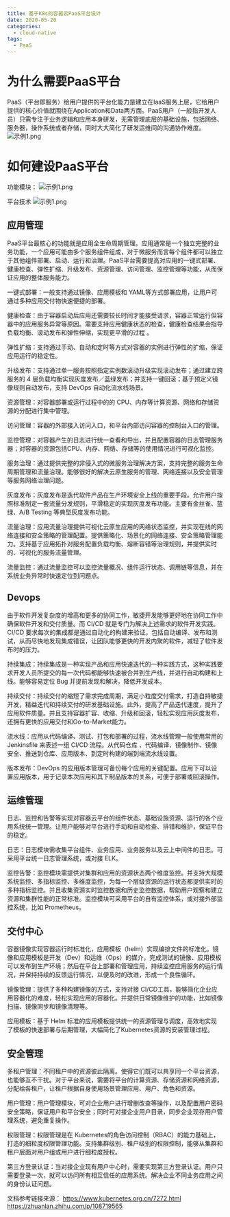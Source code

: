 ```yaml
---
title: 基于K8s的容器云PaaS平台设计
date: 2020-05-20
categories:
  - cloud-native
tags:
  - PaaS
---
```

# 为什么需要PaaS平台

PaaS（平台即服务）给用户提供的平台化能力是建立在IaaS服务上层，它给用户提供的核心价值就围绕在Application和Data两方面。PaaS用户（一般指开发人员）只需专注于业务逻辑和应用本身研发，无需管理底层的基础设施，包括网络、服务器，操作系统或者存储，同时大大简化了研发运维间的沟通协作难度。
![示例1.png](https://github.com/liaoxiaobo/liaoxiaobo.github.io/blob/master/img/paas/paas1.jpg?raw=true)

# 如何建设PaaS平台

功能模块：
![示例1.png](https://github.com/liaoxiaobo/liaoxiaobo.github.io/blob/master/img/paas/paas3.jpg?raw=true)

平台技术
![示例1.png](https://github.com/liaoxiaobo/liaoxiaobo.github.io/blob/master/img/paas/paas4.jpg?raw=true)

## 应用管理

PaaS平台最核心的功能就是应用全生命周期管理。应用通常是一个独立完整的业务功能，一个应用可能由多个服务组件组成，对于微服务而言每个组件都可以独立于其他组件部署、启动、运行和治理。PaaS平台需要提高对应用的一键式部署、健康检查、弹性扩缩、升级发布、资源管理、访问管理、监控管理等功能，从而保证应用的整体服务能力。

一键式部署：一般支持通过镜像、应用模板和 YAML等方式部署应用，让用户可通过多种应用交付物快速便捷的部署。

健康检查：由于容器启动后应用还需要较长时间才能接受请求，容器正常运行但容器中的应用服务异常等原因。需要支持应用健康状态的检查，健康检查结果会指导负载均衡、滚动发布和弹性伸缩，实现更平滑的过程 。

弹性扩缩：支持通过手动、自动和定时等方式对容器的实例进行弹性的扩缩，保证应用运行的稳定性。

升级发布：支持通过单一服务按照指定实例数滚动升级实现滚动发布；通过建立跨服务的 4 层负载均衡实现灰度发布／蓝绿发布；并支持一键回滚；基于预定义镜像规则自动发布，支持 DevOps 自动化流水线场景。

资源管理：对容器部署或运行过程中的的 CPU、内存等计算资源、网络和存储资源的分配进行集中管理。

访问管理：容器的外部接入访问入口，和平台内部访问容器的控制台入口的管理。

监控管理：对容器产生的日志进行统一查看和导出，并且配置容器的日志管理服务器；对容器的资源包括CPU、内存、网络、存储等的使用情况进行可视化监控。

服务治理：通过提供完整的非侵入式的微服务治理解决方案，支持完整的服务生命周期管理和流量治理。能够很好的解决云原生服务的管理、网络连接以及安全管理等服务网络治理问题。

灰度发布：灰度发布是迭代软件产品在生产环境安全上线的重要手段。允许用户按照标准制定一套流量分发规则，平滑稳定的实现灰度发布功能。主要有金丝雀、蓝绿、A/B Testing 等典型灰度发布功能。

流量治理：应用流量治理提供可视化云原生应用的网络状态监控，并实现在线的网络连接和安全策略的管理配置。提供策略化、场景化的网络连接、安全策略管理能力。支持基于应用拓扑对服务配置负载均衡、熔断容错等治理规则，并提供实时的、可视化的服务流量管理。

流量监控：通过流量监控可以监控流量概况、组件运行状态、调用链等信息，并在系统业务异常时快速定位到问题点。

## Devops

由于软件开发复杂度的增高和更多的协同工作，敏捷开发能够更好地在协同工作中确保软件开发和交付质量。而 CI/CD 就是专门为解决上述需求的软件开发实践。CI/CD 要求每次的集成都是通过自动化的构建来验证，包括自动编译、发布和测试，从而尽快地发现集成错误，让团队能够更快的开发内聚的软件，减轻了软件发布时的压力。

持续集成：持续集成是一种实现产品和应用快速迭代的一种实践方式，这种实践要求开发人员所提交的每一次代码都能够快速被合并到生产线，并进行自动构建和上线。能够容易定位 Bug 并提前发现和解决，降低开发成本。

持续交付：持续交付的缩短了需求完成周期，满足小粒度交付需求，打造自持敏捷开发，精益迭代和持续交付的研发基础设施。此外，提高了产品迭代速度，提升了应用软件质量。并且支持容器扩容、收缩、升级和回滚，轻松实现应用灰度发布，还拥有更快的应用交付和Go-to-Market能力。

流水线：应用从代码编译、测试、打包和部署的过程，流水线管理一般使用常用的 Jenkinsfile 来表述一组 CI/CD 流程。从代码仓库 、代码编译、镜像制作、镜像安全、推送到仓库、应用版本、到定时构建的端到端流水线设置。

版本发布：DevOps 的应用版本管理可备份每个应用的关键配置。应用下可以设置应用版本，用于记录本次应用和其下制品版本的关系，可便于部署或回滚操作。

## 运维管理

日志、监控和告警等实现对容器云平台的组件状态、基础设施资源、运行的各个应用系统统一管理。让用户能够对平台进行手动和自动检查、排错和维护，保证平台的稳定。

日志：日志模块需收集平台组件、业务应用、业务服务以及云上中间件的日志。可采用平台统一日志管理系统，或对接 ELK。

监控告警：监控模块需提供对集群和应用的资源状态两个维度监控。并支持大规模系统监控、多指标监控、多维度监控，为每一个层级资源的运行状态都提供实时的多种指标监控。并且收集资源实时监控数据和历史监控数据，帮助用户观察和建立资源和集群性能的正常标准。监控模块可采用平台的自有监控体系，或对接外部监控系统，比如 Prometheus。

## 交付中心

容器镜像实现容器运行时标准化，应用模板（helm）实现编排文件的标准化。镜像和应用模板是开发（Dev）和运维（Ops）的媒介，完成测试的镜像、应用模板可以发布到生产环境；然后在平台上部署和管理应用，持续监控应用服务的运行情况，并保持持续的反馈运行情况，以便及时的改进，形成一个良性循环。

镜像管理：提供了多种构建镜像的方式，支持对接 CI/CD工具，能够简化企业应用容器化的难度，轻松实现应用的容器化。并提供日常镜像维护的功能，比如镜像扫描、镜像同步和镜像清理等。

应用模板：基于 Helm 标准的应用模板提供统一的资源管理与调度，高效地实现了模板的快速部署与后期管理，大幅简化了Kubernetes资源的安装管理过程。

## 安全管理

多租户管理：不同租户中的资源彼此隔离。使得它们既可以共享同一个平台资源，也能够互不干扰。对于平台来说，需要将平台的计算资源、存储资源和网络资源，分配给各租户，让租户根据自身使用场景管理应用、用户、角色和资源。

用户管理：用户管理模块，可对企业用户进行增删改查等操作，以及配置用户密码安全策略，保证用户和平台安全；同时可对接企业用户目录，同步企业现存用户管理系统，避免重复操作。

权限管理：权限管理是在 Kubernetes的角色访问控制（RBAC）的能力基础上，打造的细粒度权限管理功能。支持集群级别、租户级别的权限控制，能够从集群和租户层面对用户组或用户进行细粒度授权。

第三方登录认证：当对接企业现有用户中心时，需要实现第三方登录认证。用户只需要登录一次，就可以访问所有相互信任的应用系统。解决企业不同业务应用之间的身份认证问题。

文档参考链接来源：
https://www.kubernetes.org.cn/7272.html
https://zhuanlan.zhihu.com/p/108719565

